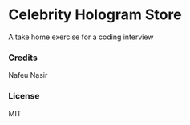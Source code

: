 # Celebrity Hologram Store

A take home exercise for a coding interview

### Credits

Nafeu Nasir

### License

MIT